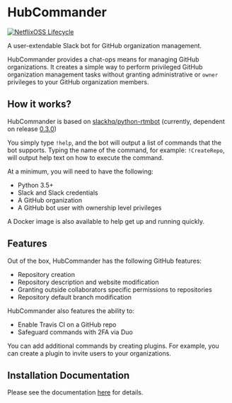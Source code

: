 HubCommander
=====================
[![NetflixOSS Lifecycle](https://img.shields.io/osslifecycle/Netflix/osstracker.svg)]()

A user-extendable Slack bot for GitHub organization management.

HubCommander provides a chat-ops means for managing GitHub organizations.
It creates a simple way to perform privileged GitHub organization management tasks without granting
administrative or `owner` privileges to your GitHub organization members.

How it works?
-------------
HubCommander is based on [slackhq/python-rtmbot](https://github.com/slackhq/python-rtmbot)
(currently, dependent on release [0.3.0](https://github.com/slackhq/python-rtmbot/releases/tag/0.3.0))

You simply type `!help`, and the bot will output a list of commands that the bot supports. Typing
the name of the command, for example: `!CreateRepo`, will output help text on how to execute the command.

At a minimum, you will need to have the following:
* Python 3.5+
* Slack and Slack credentials
* A GitHub organization
* A GitHub bot user with ownership level privileges

A Docker image is also available to help get up and running quickly.

Features
-------------
Out of the box, HubCommander has the following GitHub features:
* Repository creation
* Repository description and website modification
* Granting outside collaborators specific permissions to repositories
* Repository default branch modification

HubCommander also features the ability to:
* Enable Travis CI on a GitHub repo
* Safeguard commands with 2FA via Duo

You can add additional commands by creating plugins. For example, you can create a plugin to invite users
to your organizations.

Installation Documentation
-----------
Please see the documentation [here](docs/installation.md) for details.
